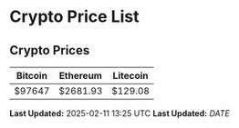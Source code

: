# Crypto Price List

## Crypto Prices
| Bitcoin | Ethereum | Litecoin |
| ------- | -------- | -------- |
| $97647 | $2681.93 | $129.08 |
**Last Updated:** 2025-02-11 13:25 UTC
**Last Updated:** $DATE$
